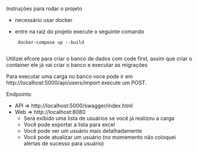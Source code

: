 Instruções para rodar o projeto
- necessário usar docker
- entre na raiz do projeto execute o seguinte comando

  ```
   docker-compose up --build
    
  ```
Utilizei efcore para criar o banco de dados com code first, assim que criar o container ele já vai criar o banco e executar as migrações

Para executar uma carga no banco voce pode ir em http://localhost:5000/api/users/import execute um POST.

Endpoints:
  - API => http://localhost:5000/swagger/index.html
  - Web => http://localhost:8080
    - Será exibido uma lista de usuários se você já realizou a carga
    - Você pode exportar a lista para excel
    - Você pode ver um usuário mais detalhadamente
    - Você pode atualizar um usuário (no momemento não coloquei alertas de sucesso para usuário)



